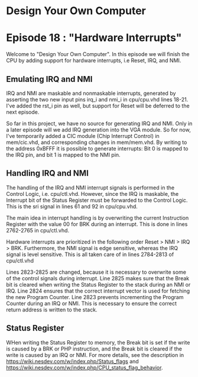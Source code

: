 # Design Your Own Computer
# Episode 18 : "Hardware Interrupts"

Welcome to "Design Your Own Computer".  In this episode we will finish the CPU
by adding support for hardware interrupts, i.e Reset, IRQ, and NMI.

## Emulating IRQ and NMI
IRQ and NMI are maskable and nonmaskable interrupts, generated by asserting the
two new input pins irq\_i and nmi\_i in cpu/cpu.vhd lines 18-21.  I've added
the rst\_i pin as well, but support for Reset will be deferred to the next
episode.

So far in this project, we have no source for generating IRQ and NMI. Only in a
later episode will we add IRQ generation into the VGA module. So for now, I've
temporarily added a CIC module (Chip Interrupt Control) in mem/cic.vhd, and
corresponding changes in mem/mem.vhd. By writing to the address 0xBFFF it is
possible to generate interrupts: Bit 0 is mapped to the IRQ pin, and bit 1 is
mapped to the NMI pin.

## Handling IRQ and NMI
The handling of the IRQ and NMI interrupt signals is performed in the Control
Logic, i.e.  cpu/ctl.vhd. However, since the IRQ is maskable, the Interrupt bit
of the Status Register must be forwarded to the Control Logic. This is the
sri signal in lines 61 and 92 in cpu/cpu.vhd.

The main idea in interrupt handling is by overwriting the current Instruction
Register with the value 00 for BRK during an interrupt. This is done in lines
2762-2765 in cpu/ctl.vhd.

Hardware interrupts are prioritized in the following order
Reset > NMI > IRQ > BRK. Furthermore, the NMI signal is edge sensitive, whereas
the IRQ signal is level sensitive. This is all taken care of in lines 2784-2813 of
cpu/ctl.vhd

Lines 2823-2825 are changed, because it is necessary to overwrite some of the
control signals during interrupt. Line 2825 makes sure that the Break bit is cleared
when writing the Status Register to the stack during an NMI or IRQ.
Line 2824 ensures that the correct interrupt vector is used for fetching the
new Program Counter. Line 2823 prevents incrementing the Program Counter during
an IRQ or NMI. This is necessary to ensure the correct return address is written to
the stack.

## Status Register
WHen writing the Status Register to memory, the Break bit is set if the write
is caused by a BRK or PHP instruction, and the Break bit is cleared if the
write is caused by an IRQ or NMI. For more details, see the description
in <https://wiki.nesdev.com/w/index.php/Status_flags> and <https://wiki.nesdev.com/w/index.php/CPU_status_flag_behavior>.

